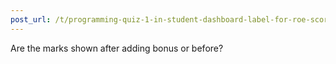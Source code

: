 ```yaml
---
post_url: /t/programming-quiz-1-in-student-dashboard-label-for-roe-scores-showing-absent-or-incorrect/169369/9
---
```

Are the marks shown after adding bonus or before?